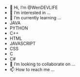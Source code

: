 - 👋 Hi, I’m @WenDEVLIFE
- 👀 I’m interested in ...
- 🌱 I’m currently learning ...
- JAVA
- PYTHON
- C++
- HTML
- JAVASCRIPT
- CSS
- C
- C#
- 💞️ I’m looking to collaborate on ...
- 📫 How to reach me ...

<!---
WenDEVLIFE/WenDEVLIFE is a ✨ special ✨ repository because its `README.md` (this file) appears on your GitHub profile.
You can click the Preview link to take a look at your changes.
--->
